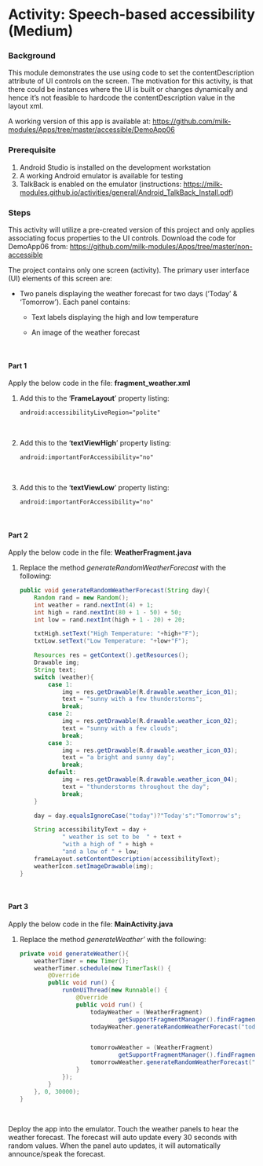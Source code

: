 # Activity: Speech-based accessibility (Medium)

### Background

This module demonstrates the use using code to set the contentDescription attribute of UI controls on the screen. The motivation for this activity, is that there could be instances where the UI is built or changes dynamically and hence it’s not feasible to hardcode the contentDescription value in the layout xml.

A working version of this app is available at: https://github.com/milk-modules/Apps/tree/master/accessible/DemoApp06


### Prerequisite

1. Android Studio is installed on the development workstation
2. A working Android emulator is available for testing
3. TalkBack is enabled on the emulator (instructions: https://milk-modules.github.io/activities/general/Android_TalkBack_Install.pdf)

### Steps

This activity will utilize a pre-created version of this project and only applies associating focus properties to the UI controls. Download the code for DemoApp06 from: https://github.com/milk-modules/Apps/tree/master/non-accessible

The project contains only one screen (activity). The primary user interface (UI) elements of this screen are:

- Two panels displaying the weather forecast for two days (‘Today’ & ‘Tomorrow’). Each panel contains:

  - Text labels displaying the high and low temperature

  - An image of the weather forecast

    ​

#### Part 1 

Apply the below code in the file: **fragment_weather.xml**

1. Add this to the ‘**FrameLayout**’ property listing:

   ```xml
   android:accessibilityLiveRegion="polite"
   ```
   ​

2. Add this to the ‘**textViewHigh**’ property listing:

   ```xml
   android:importantForAccessibility="no"
   ```
   ​

3. Add this to the ‘**textViewLow**’ property listing:

   ```xml
   android:importantForAccessibility="no"
   ```
   ​
#### Part 2 

Apply the below code in the file: **WeatherFragment.java**

1. Replace the method *generateRandomWeatherForecast* with the following:

   ```java
   public void generateRandomWeatherForecast(String day){
       Random rand = new Random();
       int weather = rand.nextInt(4) + 1;
       int high = rand.nextInt(80 + 1 - 50) + 50;
       int low = rand.nextInt(high + 1 - 20) + 20;

       txtHigh.setText("High Temperature: "+high+"F");
       txtLow.setText("Low Temperature: "+low+"F");

       Resources res = getContext().getResources();
       Drawable img;
       String text;
       switch (weather){
           case 1:
               img = res.getDrawable(R.drawable.weather_icon_01);
               text = "sunny with a few thunderstorms";
               break;
           case 2:
               img = res.getDrawable(R.drawable.weather_icon_02);
               text = "sunny with a few clouds";
               break;
           case 3:
               img = res.getDrawable(R.drawable.weather_icon_03);
               text = "a bright and sunny day";
               break;
           default:
               img = res.getDrawable(R.drawable.weather_icon_04);
               text = "thunderstorms throughout the day";
               break;
       }

       day = day.equalsIgnoreCase("today")?"Today's":"Tomorrow's";

       String accessibilityText = day +
               " weather is set to be  " + text +
               "with a high of " + high +
               "and a low of " + low;
       frameLayout.setContentDescription(accessibilityText);
       weatherIcon.setImageDrawable(img);
   }
   ```

   ​
#### Part 3

Apply the below code in the file: **MainActivity.java**

1. Replace the method *generateWeather’* with the following:

   ```java
   private void generateWeather(){
       weatherTimer = new Timer();
       weatherTimer.schedule(new TimerTask() {
           @Override
           public void run() {
               runOnUiThread(new Runnable() {
                   @Override
                   public void run() {
                       todayWeather = (WeatherFragment)
                               getSupportFragmentManager().findFragmentById(R.id.weather_fragment_today);
                       todayWeather.generateRandomWeatherForecast("today");


                       tomorrowWeather = (WeatherFragment)
                               getSupportFragmentManager().findFragmentById(R.id.weather_fragment_tomorrow);
                       tomorrowWeather.generateRandomWeatherForecast("tomorrow");
                   }
               });
           }
       }, 0, 30000);
   }
   ```

   ​

Deploy the app into the emulator. Touch the weather panels to hear the weather forecast. The forecast will auto update every 30 seconds with random values. When the panel auto updates, it will automatically announce/speak the forecast.